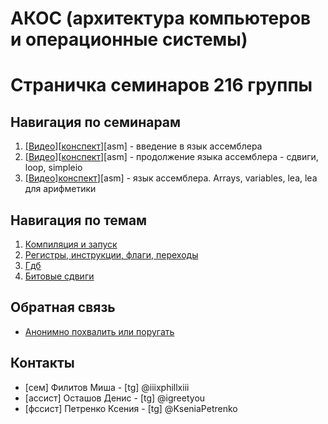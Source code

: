 # АКОС (архитектура компьютеров и операционные системы)

# Страничка семинаров 216 группы

## Навигация по семинарам
1.  [[Видео](https://disk.yandex.ru/d/hVWLMgTBxXHBUQ/%D0%90%D1%80%D1%85%D0%B8%D1%82%D0%B5%D0%BA%D1%82%D1%83%D1%80%D0%B0%20%D0%BA%D0%BE%D0%BC%D0%BF%D1%8C%D1%8E%D1%82%D0%B5%D1%80%D0%B0%20%D0%B8%20%D0%BE%D0%BF%D0%B5%D1%80%D0%B0%D1%86%D0%B8%D0%BE%D0%BD%D0%BD%D1%8B%D0%B5%20%D1%81%D0%B8%D1%81%D1%82%D0%B5%D0%BC%D1%8B/%D0%A1%D0%B5%D0%BC%D0%B8%D0%BD%D0%B0%D1%80/%D0%91%D0%9F%D0%9C%D0%98216%20%D0%A4%D0%B8%D0%BB%D0%B8%D1%82%D0%BE%D0%B2%202022-11-08T11-28-00Z.mp4)][[конспект](01sem-asm)][asm] - введение в язык ассемблера
2.  [[Видео](https://disk.yandex.ru/d/hVWLMgTBxXHBUQ/%D0%90%D1%80%D1%85%D0%B8%D1%82%D0%B5%D0%BA%D1%82%D1%83%D1%80%D0%B0%20%D0%BA%D0%BE%D0%BC%D0%BF%D1%8C%D1%8E%D1%82%D0%B5%D1%80%D0%B0%20%D0%B8%20%D0%BE%D0%BF%D0%B5%D1%80%D0%B0%D1%86%D0%B8%D0%BE%D0%BD%D0%BD%D1%8B%D0%B5%20%D1%81%D0%B8%D1%81%D1%82%D0%B5%D0%BC%D1%8B/%D0%A1%D0%B5%D0%BC%D0%B8%D0%BD%D0%B0%D1%80/%D0%91%D0%9F%D0%9C%D0%98216%20%D0%A4%D0%B8%D0%BB%D0%B8%D1%82%D0%BE%D0%B2%202022-11-15T11-28-37Z.mp4)][[конспект](02sem-asm)][asm] - продолжение языка ассемблера - сдвиги, loop, simpleio
3. [[Видео](https://disk.yandex.ru/d/hVWLMgTBxXHBUQ/%D0%90%D1%80%D1%85%D0%B8%D1%82%D0%B5%D0%BA%D1%82%D1%83%D1%80%D0%B0%20%D0%BA%D0%BE%D0%BC%D0%BF%D1%8C%D1%8E%D1%82%D0%B5%D1%80%D0%B0%20%D0%B8%20%D0%BE%D0%BF%D0%B5%D1%80%D0%B0%D1%86%D0%B8%D0%BE%D0%BD%D0%BD%D1%8B%D0%B5%20%D1%81%D0%B8%D1%81%D1%82%D0%B5%D0%BC%D1%8B/%D0%A1%D0%B5%D0%BC%D0%B8%D0%BD%D0%B0%D1%80/%D0%91%D0%9F%D0%9C%D0%98216%20%D0%A4%D0%B8%D0%BB%D0%B8%D1%82%D0%BE%D0%B2%202022-11-22T11-15-49Z.mp4)][конспект](03sem-asm)][asm] - язык ассемблера. Arrays, variables, lea, lea для арифметики

## Навигация по темам

1. [Компиляция и запуск](https://github.com/lll-phill-lll/hse_caos_practice/tree/master/2022_216/01sem-asm#%D0%BA%D0%BE%D0%BC%D0%BF%D0%B8%D0%BB%D1%8F%D1%86%D0%B8%D1%8F-%D0%B8-%D0%B7%D0%B0%D0%BF%D1%83%D1%81%D0%BA)
2. [Регистры, инструкции, флаги, переходы](https://github.com/lll-phill-lll/hse_caos_practice/tree/master/2022_216/01sem-asm#%D1%80%D0%B5%D0%B3%D0%B8%D1%81%D1%82%D1%80%D1%8B)
3. [Гдб](https://github.com/lll-phill-lll/hse_caos_practice/tree/master/2022_216/02sem-asm#gdb)
4. [Битовые сдвиги](https://github.com/lll-phill-lll/hse_caos_practice/tree/master/2022_216/02sem-asm#%D1%81%D0%B4%D0%B2%D0%B8%D0%B3%D0%B8)

## Обратная связь

* [Анонимно похвалить или поругать](https://forms.gle/oPw34wmeiaq72T3C8)

## Контакты

 * [сем]    Филитов Миша     - [tg] @iiixphillxiii
 * [ассист] Осташов Денис    - [tg] @igreetyou
 * [фссист] Петренко Ксения  - [tg] @KseniaPetrenko
